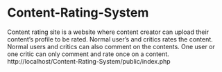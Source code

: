 # Content-Rating-System
Content rating site is a website where content creator can upload their content’s profile to be rated. Normal user’s and critics rates the content. Normal users and critics can also comment on the contents. One user or one critic can only comment and rate once on a content.
http://localhost/Content-Rating-System/public/index.php
